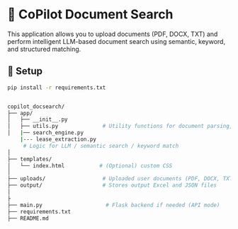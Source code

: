 # 🧠 CoPilot Document Search

This application allows you to upload documents (PDF, DOCX, TXT) and perform intelligent LLM-based document search using semantic, keyword, and structured matching.

## 🔧 Setup

```bash
pip install -r requirements.txt


copilot_docsearch/
├── app/
│   ├── __init__.py
│   ├── utils.py              # Utility functions for document parsing, searching
│   |── search_engine.py
    |--- lease_extraction.py
     # Logic for LLM / semantic search / keyword match
│
├── templates/
│   └── index.html           # (Optional) custom CSS
│
├── uploads/                  # Uploaded user documents (PDF, DOCX, TXT)
├── output/                   # Stores output Excel and JSON files
│
├          
├── main.py                    # Flask backend if needed (API mode)
├── requirements.txt
├── README.md
